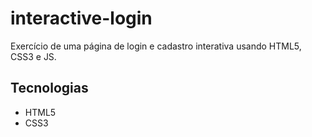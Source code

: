 # interactive-login
Exercício de uma página de login e cadastro interativa usando HTML5, CSS3 e JS.

## Tecnologias
- HTML5
- CSS3


